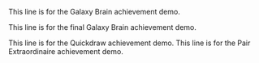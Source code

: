 This line is for the Galaxy Brain achievement demo.

This line is for the final Galaxy Brain achievement demo.


This line is for the Quickdraw achievement demo.
This line is for the Pair Extraordinaire achievement demo.

